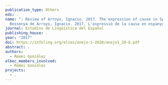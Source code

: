 ```yaml
---
publication_type: Others
eds: .
name: ": Review of Arroyo, Ignacio. 2017. The expression of cause in Spanish CA:
  Ressenya de Arroyo, Ignacio. 2017. L'expressió de la causa en espanyol"
journal: Estudios de Lingüística del Español
publishing_house: .
year: "2017"
doi: https://infoling.org/elies/anejo-1-2020/anejo1_20-6.pdf
abstract: .
authors:
  - Remei González
elbec_members_involved:
  - Remei González
projects:
  - .
---
```

